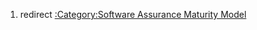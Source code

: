 1.  redirect [:Category:Software Assurance Maturity
    Model](:Category:Software_Assurance_Maturity_Model "wikilink")